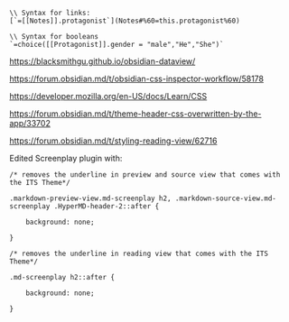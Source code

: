 
```
\\ Syntax for links:
[`=[[Notes]].protagonist`](Notes#%60=this.protagonist%60)

\\ Syntax for booleans
`=choice([[Protagonist]].gender = "male","He","She")` 
```

https://blacksmithgu.github.io/obsidian-dataview/

https://forum.obsidian.md/t/obsidian-css-inspector-workflow/58178

https://developer.mozilla.org/en-US/docs/Learn/CSS

https://forum.obsidian.md/t/theme-header-css-overwritten-by-the-app/33702

https://forum.obsidian.md/t/styling-reading-view/62716

Edited Screenplay plugin with:
```
/* removes the underline in preview and source view that comes with the ITS Theme*/

.markdown-preview-view.md-screenplay h2, .markdown-source-view.md-screenplay .HyperMD-header-2::after {

    background: none;

}

/* removes the underline in reading view that comes with the ITS Theme*/

.md-screenplay h2::after {

    background: none;

}
```